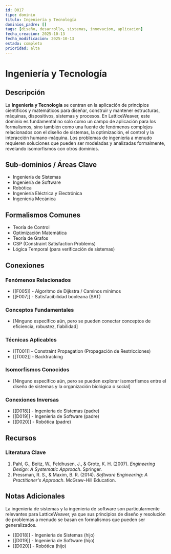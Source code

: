 ```yaml
---
id: D017
tipo: dominio
titulo: Ingeniería y Tecnología
dominios_padre: []
tags: [diseño, desarrollo, sistemas, innovacion, aplicacion]
fecha_creacion: 2025-10-13
fecha_modificacion: 2025-10-13
estado: completo
prioridad: alta
---
```


# Ingeniería y Tecnología

## Descripción

La **Ingeniería y Tecnología** se centran en la aplicación de principios científicos y matemáticos para diseñar, construir y mantener estructuras, máquinas, dispositivos, sistemas y procesos. En LatticeWeaver, este dominio es fundamental no solo como un campo de aplicación para los formalismos, sino también como una fuente de fenómenos complejos relacionados con el diseño de sistemas, la optimización, el control y la interacción humano-máquina. Los problemas de ingeniería a menudo requieren soluciones que pueden ser modeladas y analizadas formalmente, revelando isomorfismos con otros dominios.

## Sub-dominios / Áreas Clave

- Ingeniería de Sistemas
- Ingeniería de Software
- Robótica
- Ingeniería Eléctrica y Electrónica
- Ingeniería Mecánica

## Formalismos Comunes

- Teoría de Control
- Optimización Matemática
- Teoría de Grafos
- CSP (Constraint Satisfaction Problems)
- Lógica Temporal (para verificación de sistemas)

## Conexiones

### Fenómenos Relacionados
- [[F005]] - Algoritmo de Dijkstra / Caminos mínimos
- [[F007]] - Satisfacibilidad booleana (SAT)

### Conceptos Fundamentales
- [Ninguno específico aún, pero se pueden conectar conceptos de eficiencia, robustez, fiabilidad]

### Técnicas Aplicables
- [[T001]] - Constraint Propagation (Propagación de Restricciones)
- [[T002]] - Backtracking

### Isomorfismos Conocidos
- [Ninguno específico aún, pero se pueden explorar isomorfismos entre el diseño de sistemas y la organización biológica o social]

### Conexiones Inversas
- [[D018]] - Ingeniería de Sistemas (padre)
- [[D019]] - Ingeniería de Software (padre)
- [[D020]] - Robótica (padre)

## Recursos

### Literatura Clave
1.  Pahl, G., Beitz, W., Feldhusen, J., & Grote, K. H. (2007). *Engineering Design: A Systematic Approach*. Springer.
2.  Pressman, R. S., & Maxim, B. R. (2014). *Software Engineering: A Practitioner's Approach*. McGraw-Hill Education.

## Notas Adicionales

La ingeniería de sistemas y la ingeniería de software son particularmente relevantes para LatticeWeaver, ya que sus principios de diseño y resolución de problemas a menudo se basan en formalismos que pueden ser generalizados.

- [[D018]] - Ingeniería de Sistemas (hijo)
- [[D019]] - Ingeniería de Software (hijo)
- [[D020]] - Robótica (hijo)

